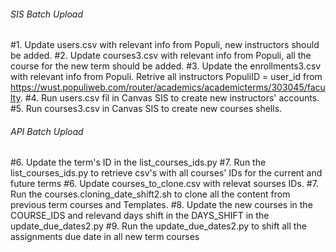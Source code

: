 ###### SIS Batch Upload ############
#1. Update users.csv with relevant info from Populi, new instructors should be added.
#2. Update courses3.csv with relevant info from Populi, all the course for the new term should be added.
#3. Update the enrollments3.csv with relevant info from Populi. Retrive all instructors PopuliID = user_id from https://wust.populiweb.com/router/academics/academicterms/303045/faculty.
#4. Run users.csv fil in Canvas SIS to create new instructors' accounts.
#5. Run courses3.csv in Canvas SIS to create new courses shells.

###### API Batch Upload ##########
#6. Update the term's ID in the list_courses_ids.py 
#7. Run the list_courses_ids.py to retrieve csv's with all courses' IDs for the current and future terms
#6. Update courses_to_clone.csv with relevat sourses IDs.
#7. Run the courses.cloning_date_shift2.sh to clone all the content from previous term courses and Templates.
#8. Update the new courses in the COURSE_IDS and relevand days shift in the DAYS_SHIFT in the update_due_dates2.py
#9. Run the update_due_dates2.py to shift all the assignments due date in all new term courses
